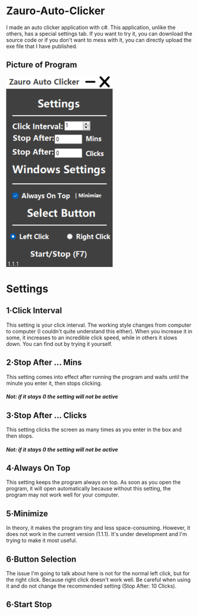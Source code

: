 # Zauro-Auto-Clicker
I made an auto clicker application with c#. This application, unlike the others, has a special settings tab. If you want to try it, you can download the source code or if you don't want to mess with it, you can directly upload the exe file that I have published.

## Picture of Program

![Screenshot](picture1.png)

# Settings

## 1·Click Interval
This setting is your click interval. The working style changes from computer to computer (I couldn't quite understand this either). When you increase it in some, it increases to an incredible click speed, while in others it slows down. You can find out by trying it yourself.

## 2·Stop After ... Mins
This setting comes into effect after running the program and waits until the minute you enter it, then stops clicking.

##### Not: if it stays 0 the setting will not be active

## 3·Stop After ... Clicks
This setting clicks the screen as many times as you enter in the box and then stops.

##### Not: if it stays 0 the setting will not be active

## 4·Always On Top
This setting keeps the program always on top. As soon as you open the program, it will open automatically because without this setting, the program may not work well for your computer.

## 5·Minimize
In theory, it makes the program tiny and less space-consuming. However, it does not work in the current version (1.1.1). It's under development and I'm trying to make it most useful.

## 6·Button Selection
The issue I'm going to talk about here is not for the normal left click, but for the right click. Because right click doesn't work well. Be careful when using it and do not change the recommended setting (Stop After: 10 Clicks).

## 6·Start Stop
